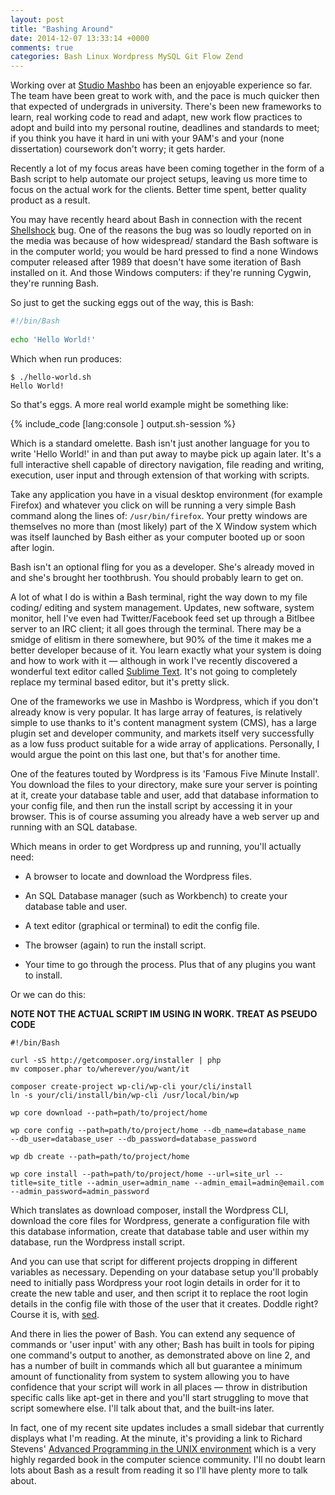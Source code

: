 ```yaml
---
layout: post
title: "Bashing Around"
date: 2014-12-07 13:33:14 +0000
comments: true
categories: Bash Linux Wordpress MySQL Git Flow Zend
---
```


Working over at [Studio Mashbo][] has been an enjoyable experience so far.  The
team have been great to work with, and the pace is much quicker then that
expected of undergrads in university.  There's been new frameworks to learn,
real working code to read and adapt, new work flow practices to adopt and build
into my personal routine, deadlines and standards to meet; if you think you
have it hard in uni with your 9AM's and your (none dissertation) coursework
don't worry; it gets harder.

<!-- more -->

Recently a lot of my focus areas have been coming together in the form of a
Bash script to help automate our project setups, leaving us more time to focus
on the actual work for the clients.  Better time spent, better quality product
as a result.

You may have recently heard about Bash in connection with the recent
[Shellshock][] bug.  One of the reasons the bug was so loudly reported on in
the media was because of how widespread/ standard the Bash software is in the
computer world; you would be hard pressed to find a none Windows computer
released after 1989 that doesn't have some iteration of Bash installed on it.
And those Windows computers: if they're running Cygwin, they're running Bash.

So just to get the sucking eggs out of the way, this is Bash:

``` Bash ./hello-world.sh
#!/bin/Bash
        
echo 'Hello World!'
```

Which when run produces:

``` console hello-world.sh
$ ./hello-world.sh
Hello World!
```

So that's eggs. A more real world example might be something like:

{% include_code [lang:console ] output.sh-session %}

Which is a standard omelette.  Bash isn't just another language for you to
write 'Hello World!' in and than put away to maybe pick up again later.  It's a
full interactive shell capable of directory navigation, file reading and
writing, execution, user input and through extension of that working with
scripts.

Take any application you have in a visual desktop environment (for example
Firefox) and whatever you click on will be running a very simple Bash command
along the lines of: ``/usr/bin/firefox``. Your pretty windows are themselves no
more than (most likely) part of the X Window system which was itself launched
by Bash either as your computer booted up or soon after login.

Bash isn't an optional fling for you as a developer.  She's already moved in
and she's brought her toothbrush.  You should probably learn to get on.

A lot of what I do is within a Bash terminal, right the way down to my file
coding/ editing and system management.  Updates, new software, system monitor,
hell I've even had Twitter/Facebook feed set up through a Bitlbee server to an
IRC client; it all goes through the terminal.  There may be a smidge of
elitism in there somewhere, but 90% of the time it makes me a better developer
because of it.  You learn exactly what your system is doing and how to work
with it &mdash; although in work I've recently discovered a wonderful text
editor called [Sublime Text][].  It's not going to completely replace my terminal
based editor, but it's pretty slick.

One of the frameworks we use in Mashbo is Wordpress, which if you don't already
know is very popular.  It has large array of features, is relatively simple to
use thanks to it's content managment system (CMS), has a large plugin set and
developer community, and markets itself very successfully as a low fuss product
suitable for a wide array of applications. Personally, I would argue the point
on this last one, but that's for another time.

One of the features touted by Wordpress is its 'Famous Five Minute Install'.
You download the files to your directory, make sure your server is pointing at
it, create your database table and user, add that database information to your
config file, and then run the install script by accessing it in your browser.
This is of course assuming you already have a web server up and running with
an SQL database.

Which means in order to get Wordpress up and running, you'll actually need:

- A browser to locate and download the Wordpress files.

- An SQL Database manager (such as Workbench) to create your database table and
  user.

- A text editor (graphical or terminal) to edit the config file.

- The browser (again) to run the install script.

- Your time to go through the process.  Plus that of any plugins you want to
  install.

Or we can do this:

**NOTE NOT THE ACTUAL SCRIPT IM USING IN WORK.  TREAT AS PSEUDO CODE**

``` console wp-install
#!/bin/Bash

curl -sS http://getcomposer.org/installer | php
mv composer.phar to/wherever/you/want/it

composer create-project wp-cli/wp-cli your/cli/install
ln -s your/cli/install/bin/wp-cli /usr/local/bin/wp

wp core download --path=path/to/project/home

wp core config --path=path/to/project/home --db_name=database_name
--db_user=database_user --db_password=database_password

wp db create --path=path/to/project/home

wp core install --path=path/to/project/home --url=site_url --title=site_title --admin_user=admin_name --admin_email=admin@email.com --admin_password=admin_password
```

Which translates as download composer, install the Wordpress CLI, download the
core files for Wordpress, generate a configuration file with this database
information, create that database table and user within my database, run the
Wordpress install script.

And you can use that script for different projects dropping in different
variables as necessary.  Depending on your database setup you'll probably need
to initially pass Wordpress your root login details in order for it to create
the new table and user, and then script it to replace the root login details in
the config file with those of the user that it creates.  Doddle right?  Course
it is, with [sed][].

And there in lies the power of Bash.  You can extend any sequence of commands
or 'user input' with any other; Bash has built in tools for piping one
command's output to another, as demonstrated above on line 2, and has a number
of built in commands which all but guarantee a minimum amount of functionality
from system to system allowing you to have confidence that your script will
work in all places &mdash; throw in distribution specific calls like apt-get in
there and you'll start struggling to move that script somewhere else. I'll talk
about that, and the built-ins later.

In fact, one of my recent site updates includes a small sidebar that currently
displays what I'm reading.  At the minute, it's providing a link to Richard
Stevens' [Advanced Programming in the UNIX environment][] which is a very
highly regarded book in the computer science community.  I'll no doubt learn
lots about Bash as a result from reading it so I'll have plenty more to talk
about.

[Studio Mashbo]: http://www.studiomashbo.com 
[Shellshock]: http://readwrite.com/2014/10/02/shellshock-Bash-bug-faq-explainer 
[Sublime Text]: http://www.sublimetext.com
[sed]: http://www.grymoire.com/Unix/Sed.html
[Advanced Programming in the UNIX environment]: http://www.amazon.co.uk/gp/product/0321637739/ref=s9_simh_gw_p14_d0_i2?pf_rd_m=A3P5ROKL5A1OLE&pf_rd_s=center-2&pf_rd_r=1EN7HX7V6R6RXKFYW9A4&pf_rd_t=101&pf_rd_p=455344027&pf_rd_i=468294
